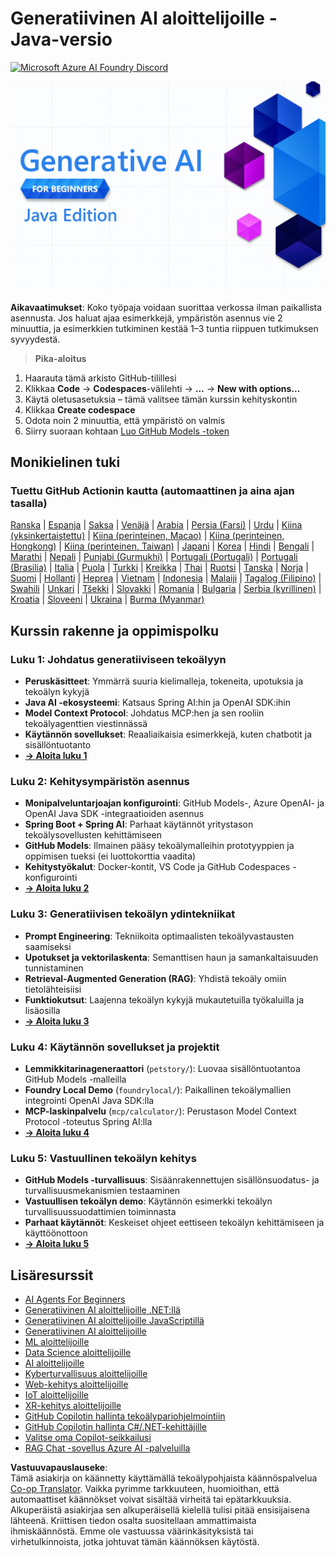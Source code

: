 <!--
CO_OP_TRANSLATOR_METADATA:
{
  "original_hash": "a49b35508745c032a0033d914df7901b",
  "translation_date": "2025-07-25T11:44:09+00:00",
  "source_file": "README.md",
  "language_code": "fi"
}
-->
# Generatiivinen AI aloittelijoille - Java-versio
[![Microsoft Azure AI Foundry Discord](https://dcbadge.limes.pink/api/server/ByRwuEEgH4)](https://discord.com/invite/ByRwuEEgH4)

![Generatiivinen AI aloittelijoille - Java-versio](../../translated_images/beg-genai-series.61edc4a6b2cc54284fa2d70eda26dc0ca2669e26e49655b842ea799cd6e16d2a.fi.png)

**Aikavaatimukset**: Koko työpaja voidaan suorittaa verkossa ilman paikallista asennusta. Jos haluat ajaa esimerkkejä, ympäristön asennus vie 2 minuuttia, ja esimerkkien tutkiminen kestää 1–3 tuntia riippuen tutkimuksen syvyydestä.

> **Pika-aloitus**

1. Haarauta tämä arkisto GitHub-tilillesi
2. Klikkaa **Code** → **Codespaces**-välilehti → **...** → **New with options...**
3. Käytä oletusasetuksia – tämä valitsee tämän kurssin kehityskontin
4. Klikkaa **Create codespace**
5. Odota noin 2 minuuttia, että ympäristö on valmis
6. Siirry suoraan kohtaan [Luo GitHub Models -token](./02-SetupDevEnvironment/README.md#step-2-create-a-github-personal-access-token)

## Monikielinen tuki

### Tuettu GitHub Actionin kautta (automaattinen ja aina ajan tasalla)

[Ranska](../fr/README.md) | [Espanja](../es/README.md) | [Saksa](../de/README.md) | [Venäjä](../ru/README.md) | [Arabia](../ar/README.md) | [Persia (Farsi)](../fa/README.md) | [Urdu](../ur/README.md) | [Kiina (yksinkertaistettu)](../zh/README.md) | [Kiina (perinteinen, Macao)](../mo/README.md) | [Kiina (perinteinen, Hongkong)](../hk/README.md) | [Kiina (perinteinen, Taiwan)](../tw/README.md) | [Japani](../ja/README.md) | [Korea](../ko/README.md) | [Hindi](../hi/README.md) | [Bengali](../bn/README.md) | [Marathi](../mr/README.md) | [Nepali](../ne/README.md) | [Punjabi (Gurmukhi)](../pa/README.md) | [Portugali (Portugali)](../pt/README.md) | [Portugali (Brasilia)](../br/README.md) | [Italia](../it/README.md) | [Puola](../pl/README.md) | [Turkki](../tr/README.md) | [Kreikka](../el/README.md) | [Thai](../th/README.md) | [Ruotsi](../sv/README.md) | [Tanska](../da/README.md) | [Norja](../no/README.md) | [Suomi](./README.md) | [Hollanti](../nl/README.md) | [Heprea](../he/README.md) | [Vietnam](../vi/README.md) | [Indonesia](../id/README.md) | [Malaiji](../ms/README.md) | [Tagalog (Filipino)](../tl/README.md) | [Swahili](../sw/README.md) | [Unkari](../hu/README.md) | [Tšekki](../cs/README.md) | [Slovakki](../sk/README.md) | [Romania](../ro/README.md) | [Bulgaria](../bg/README.md) | [Serbia (kyrillinen)](../sr/README.md) | [Kroatia](../hr/README.md) | [Sloveeni](../sl/README.md) | [Ukraina](../uk/README.md) | [Burma (Myanmar)](../my/README.md)

## Kurssin rakenne ja oppimispolku

### **Luku 1: Johdatus generatiiviseen tekoälyyn**
- **Peruskäsitteet**: Ymmärrä suuria kielimalleja, tokeneita, upotuksia ja tekoälyn kykyjä
- **Java AI -ekosysteemi**: Katsaus Spring AI:hin ja OpenAI SDK:ihin
- **Model Context Protocol**: Johdatus MCP:hen ja sen rooliin tekoälyagenttien viestinnässä
- **Käytännön sovellukset**: Reaaliaikaisia esimerkkejä, kuten chatbotit ja sisällöntuotanto
- **[→ Aloita luku 1](./01-IntroToGenAI/README.md)**

### **Luku 2: Kehitysympäristön asennus**
- **Monipalveluntarjoajan konfigurointi**: GitHub Models-, Azure OpenAI- ja OpenAI Java SDK -integraatioiden asennus
- **Spring Boot + Spring AI**: Parhaat käytännöt yritystason tekoälysovellusten kehittämiseen
- **GitHub Models**: Ilmainen pääsy tekoälymalleihin prototyyppien ja oppimisen tueksi (ei luottokorttia vaadita)
- **Kehitystyökalut**: Docker-kontit, VS Code ja GitHub Codespaces -konfigurointi
- **[→ Aloita luku 2](./02-SetupDevEnvironment/README.md)**

### **Luku 3: Generatiivisen tekoälyn ydintekniikat**
- **Prompt Engineering**: Tekniikoita optimaalisten tekoälyvastausten saamiseksi
- **Upotukset ja vektorilaskenta**: Semanttisen haun ja samankaltaisuuden tunnistaminen
- **Retrieval-Augmented Generation (RAG)**: Yhdistä tekoäly omiin tietolähteisiisi
- **Funktiokutsut**: Laajenna tekoälyn kykyjä mukautetuilla työkaluilla ja lisäosilla
- **[→ Aloita luku 3](./03-CoreGenerativeAITechniques/README.md)**

### **Luku 4: Käytännön sovellukset ja projektit**
- **Lemmikkitarinageneraattori** (`petstory/`): Luovaa sisällöntuotantoa GitHub Models -malleilla
- **Foundry Local Demo** (`foundrylocal/`): Paikallinen tekoälymallien integrointi OpenAI Java SDK:lla
- **MCP-laskinpalvelu** (`mcp/calculator/`): Perustason Model Context Protocol -toteutus Spring AI:lla
- **[→ Aloita luku 4](./04-PracticalSamples/README.md)**

### **Luku 5: Vastuullinen tekoälyn kehitys**
- **GitHub Models -turvallisuus**: Sisäänrakennettujen sisällönsuodatus- ja turvallisuusmekanismien testaaminen
- **Vastuullisen tekoälyn demo**: Käytännön esimerkki tekoälyn turvallisuussuodattimien toiminnasta
- **Parhaat käytännöt**: Keskeiset ohjeet eettiseen tekoälyn kehittämiseen ja käyttöönottoon
- **[→ Aloita luku 5](./05-ResponsibleGenAI/README.md)**

## Lisäresurssit 

- [AI Agents For Beginners](https://github.com/microsoft/ai-agents-for-beginners)
- [Generatiivinen AI aloittelijoille .NET:llä](https://github.com/microsoft/Generative-AI-for-beginners-dotnet)
- [Generatiivinen AI aloittelijoille JavaScriptillä](https://github.com/microsoft/generative-ai-with-javascript)
- [Generatiivinen AI aloittelijoille](https://github.com/microsoft/generative-ai-for-beginners)
- [ML aloittelijoille](https://aka.ms/ml-beginners)
- [Data Science aloittelijoille](https://aka.ms/datascience-beginners)
- [AI aloittelijoille](https://aka.ms/ai-beginners)
- [Kyberturvallisuus aloittelijoille](https://github.com/microsoft/Security-101)
- [Web-kehitys aloittelijoille](https://aka.ms/webdev-beginners)
- [IoT aloittelijoille](https://aka.ms/iot-beginners)
- [XR-kehitys aloittelijoille](https://github.com/microsoft/xr-development-for-beginners)
- [GitHub Copilotin hallinta tekoälypariohjelmointiin](https://aka.ms/GitHubCopilotAI)
- [GitHub Copilotin hallinta C#/.NET-kehittäjille](https://github.com/microsoft/mastering-github-copilot-for-dotnet-csharp-developers)
- [Valitse oma Copilot-seikkailusi](https://github.com/microsoft/CopilotAdventures)
- [RAG Chat -sovellus Azure AI -palveluilla](https://github.com/Azure-Samples/azure-search-openai-demo-java)

**Vastuuvapauslauseke**:  
Tämä asiakirja on käännetty käyttämällä tekoälypohjaista käännöspalvelua [Co-op Translator](https://github.com/Azure/co-op-translator). Vaikka pyrimme tarkkuuteen, huomioithan, että automaattiset käännökset voivat sisältää virheitä tai epätarkkuuksia. Alkuperäistä asiakirjaa sen alkuperäisellä kielellä tulisi pitää ensisijaisena lähteenä. Kriittisen tiedon osalta suositellaan ammattimaista ihmiskäännöstä. Emme ole vastuussa väärinkäsityksistä tai virhetulkinnoista, jotka johtuvat tämän käännöksen käytöstä.
